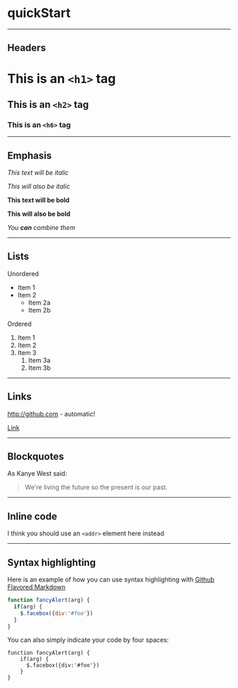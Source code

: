 # quickStart
----------------
## Headers

# This is an `<h1>` tag

## This is an `<h2>` tag

### This is an `<h6>` tag

---------------
## Emphasis

*This text will be italic*

_This will also be italic_

**This text will be bold**

__This will also be bold__

_You **can** combine them_

--------------
## Lists

Unordered
* Item 1
* Item 2
  * Item 2a
  * Item 2b

Ordered
1. Item 1
1. Item 2
1. Item 3
   1. Item 3a
   1. Item 3b

------------
## Links
http://github.com - automatic!

[Link](http://github.com)

-----------
## Blockquotes

As Kanye West said:

> We're living the future so
> the present is our past.

-----------
## Inline code

I think you should use an `<addr>` element here instead

----------
## Syntax highlighting
Here is an example of how you can use syntax highlighting with [Github Flavored Markdown](https://help.github.com/articles/basic-writing-and-formatting-syntax/)

```javascript
function fancyAlert(arg) {
  if(arg) {
    $.facebox({div:'#foo'})
  }
}
```
You can also simply indicate your code by four spaces:

    function fancyAlert(arg) {
        if(arg) {
          $.facebox({div:'#foo'})
        }
    }


